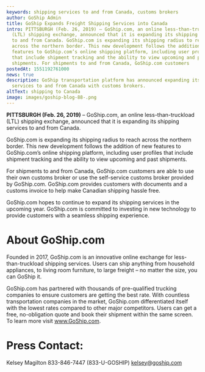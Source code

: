 ```yaml
---
keywords: shipping services to and from Canada, customs brokers
author: GoShip Admin
title: GoShip Expands Freight Shipping Services into Canada
intro: PITTSBURGH (Feb. 26, 2019) – GoShip.com, an online less-than-truckload
  (LTL) shipping exchange, announced that it is expanding its shipping services
  to and from Canada. GoShip.com is expanding its shipping radius to reach
  across the northern border. This new development follows the addition of new
  features to GoShip.com’s online shipping platform, including user profiles
  that include shipment tracking and the ability to view upcoming and past
  shipments. For shipments to and from Canada, GoShip.com customers
postedAt: 1551192761000
news: true
description: GoShip transportation platform has announced expanding its shipping
  services to and from Canada with customs brokers.
altText: shipping to Canada
image: images/goship-blog-88-.png
---
```

**PITTSBURGH (Feb. 26, 2019)** – GoShip.com, an online less-than-truckload (LTL) shipping exchange, announced that it is expanding its shipping services to and from Canada.   

GoShip.com is expanding its shipping radius to reach across the northern border. This new development follows the addition of new features to GoShip.com’s online shipping platform, including user profiles that include shipment tracking and the ability to view upcoming and past shipments.   

For shipments to and from Canada, GoShip.com customers are able to use their own customs broker or use the self-service customs broker provided by GoShip.com. GoShip.com provides customers with documents and a customs invoice to help make Canadian shipping hassle free.   

GoShip.com hopes to continue to expand its shipping services in the upcoming year. GoShip.com is committed to investing in new technology to provide customers with a seamless shipping experience.  

# About GoShip.com

Founded in 2017, GoShip.com is an innovative online exchange for less-than-truckload shipping services. Users can ship anything from household appliances, to living room furniture, to large freight – no matter the size, you can GoShip it. 

GoShip.com has partnered with thousands of pre-qualified trucking companies to ensure customers are getting the best rate. With countless transportation companies in the market, GoShip.com differentiated itself with the lowest rates compared to other major competitors. Users can get a free, no-obligation quote and book their shipment within the same screen. To learn more visit www.GoShip.com.  

# Press Contact:

Kelsey Magilton 833-846-7447 (833-U-GOSHIP) [kelsey@goship.com](mailto:kelsey@goship.com)